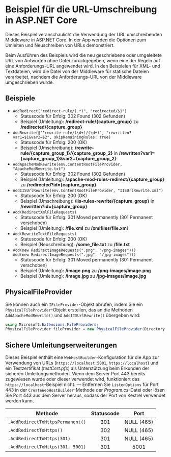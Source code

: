 # <a name="aspnet-core-url-rewriting-sample"></a>Beispiel für die URL-Umschreibung in ASP.NET Core

Dieses Beispiel veranschaulicht die Verwendung der URL umschreibenden Middleware in ASP.NET Core. In der App werden die Optionen zum Umleiten und Neuschreiben von URLs demonstriert.

Beim Ausführen des Beispiels wird die neu geschriebene oder umgeleitete URL von Antworten ohne Datei zurückgegeben, wenn eine der Regeln auf eine Anforderungs-URL angewendet wird. In den Beispielen für XML- und Textdateien, wird die Datei von der Middleware für statische Dateien verarbeitet, nachdem die Anforderungs-URL von der Middleware umgeschrieben wurde.

## <a name="examples-in-this-sample"></a>Beispiele

* `AddRedirect("redirect-rule/(.*)", "redirected/$1")`
  - Statuscode für Erfolg: 302 Found (302 Gefunden)
  - Beispiel (Umleitung): **/redirect-rule/{capture_group}** zu **/redirected/{capture_group}**
* `AddRewrite(@"^rewrite-rule/(\d+)/(\d+)", "rewritten?var1=$1&var2=$2", skipRemainingRules: true)`
  - Statuscode für Erfolg: 200 (OK)
  - Beispiel (Umschreibung): **/rewrite-rule/{capture_group_1}/{capture_group_2}** in **/rewritten?var1={capture_group_1}&var2={capture_group_2}**
* `AddApacheModRewrite(env.ContentRootFileProvider, "ApacheModRewrite.txt")`
  - Statuscode für Erfolg: 302 Found (302 Gefunden)
  - Beispiel (Umleitung): **/apache-mod-rules-redirect/{capture_group}** zu **/redirected?id={capture_group}**
* `AddIISUrlRewrite(env.ContentRootFileProvider, "IISUrlRewrite.xml")`
  - Statuscode für Erfolg: 200 (OK)
  - Beispiel (Umschreibung): **/iis-rules-rewrite/{capture_group}** in **/rewritten?id={capture_group}**
* `Add(RedirectXmlFileRequests)`
  - Statuscode für Erfolg: 301 Moved permanently (301 Permanent verschoben)
  - Beispiel (Umleitung): **/file.xml** zu **/xmlfiles/file.xml**
* `Add(RewriteTextFileRequests)`
  - Statuscode für Erfolg: 200 (OK)
  - Beispiel (Neuschreibung): **/some_file.txt** zu **/file.txt**
* `Add(new RedirectImageRequests(".png", "/png-images")))`<br>`Add(new RedirectImageRequests(".jpg", "/jpg-images")))`
  - Statuscode für Erfolg: 301 Moved permanently (301 Permanent verschoben)
  - Beispiel (Umleitung): **/image.png** zu **/png-images/image.png**
  - Beispiel (Umleitung): **/image.jpg** zu **/jpg-images/image.jpg**

## <a name="use-a-physicalfileprovider"></a>PhysicalFileProvider

Sie können auch ein `IFileProvider`-Objekt abrufen, indem Sie ein `PhysicalFileProvider`-Objekt erstellen, das an die Methoden `AddApacheModRewrite()` und `AddIISUrlRewrite()` übergeben wird:

```csharp
using Microsoft.Extensions.FileProviders;
PhysicalFileProvider fileProvider = new PhysicalFileProvider(Directory.GetCurrentDirectory());
```

## <a name="secure-redirection-extensions"></a>Sichere Umleitungserweiterungen

Dieses Beispiel enthält eine `WebHostBuilder`-Konfiguration für die App zur Verwendung von URLs (`https://localhost:5001`, `https://localhost`) und ein Testzertifikat (*testCert.pfx*) als Unterstützung beim Erkunden der sicheren Umleitungsmethoden. Wenn dem Server Port 443 bereits zugewiesen wurde oder dieser verwendet wird, funktioniert das `https://localhost`-Beispiel nicht. &mdash; Entfernen Sie `ListenOptions` für Port 443 in der `CreateWebHostBuilder`-Methode der *Program.cs*-Datei oder lösen Sie Port 443 aus dem Server heraus, sodass der Port von Kestrel verwendet werden kann.

| Methode                           | Statuscode |    Port    |
| -------------------------------- | :---------: | :--------: |
| `.AddRedirectToHttpsPermanent()` |     301     | NULL (465) |
| `.AddRedirectToHttps()`          |     302     | NULL (465) |
| `.AddRedirectToHttps(301)`       |     301     | NULL (465) |
| `.AddRedirectToHttps(301, 5001)` |     301     |    5001    |

